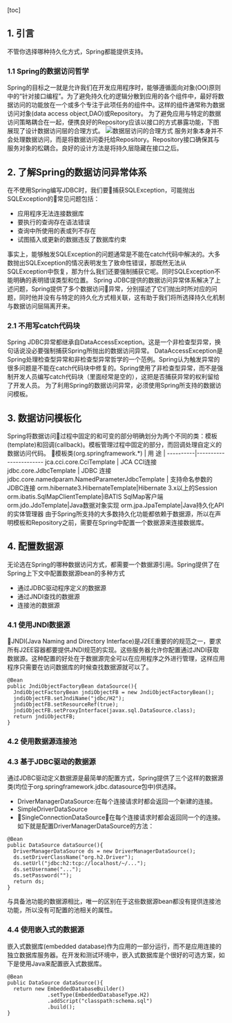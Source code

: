 [toc]
## 1. 引言
不管你选择哪种持久化方式，Spring都能提供支持。
### 1.1 Spring的数据访问哲学
Spring的目标之一就是允许我们在开发应用程序时，能够遵循面向对象(OO)原则中的“针对接口编程”。为了避免持久化的逻辑分散到应用的各个组件中，最好将数据访问的功能放在一个或多个专注于此项任务的组件中。这样的组件通常称为数据访问对象(data access object,DAO)或Repository。
为了避免应用与特定的数据访问策略耦合在一起，便携良好的Repository应该以接口的方式暴露功能，下图展现了设计数据访问层的合理方式。
![数据层访问的合理方式](https://img-blog.csdn.net/20180721154633490?watermark/2/text/aHR0cHM6Ly9ibG9nLmNzZG4ubmV0L3FxXzM5Mzg1MTE4/font/5a6L5L2T/fontsize/400/fill/I0JBQkFCMA==/dissolve/70)
服务对象本身并不会处理数据访问，而是将数据访问委托给Repository。Repository接口确保其与服务对象的松耦合。良好的设计方法是将持久层隐藏在接口之后。
## 2. 了解Spring的数据访问异常体系
在不使用Spring编写JDBC时，我们要捕获SQLException，可能抛出SQLException的常见问题包括：
- 应用程序无法连接数据库
- 要执行的查询存在语法错误
- 查询中所使用的表或列不存在
- 试图插入或更新的数据违反了数据库约束

事实上，能够触发SQLException的问题通常是不能在catch代码中解决的。大多数抛出SQLException的情况表明发生了致命性错误，那既然无法从SQLException中恢复，那为什么我们还要强制捕获它呢。同时SQLException不能明确的表明错误类型和位置。
Spring JDBC提供的数据访问异常体系解决了上述问题，Spring提供了多个数据访问异常，分别描述了它们抛出时所对应的问题，同时他并没有与特定的持久化方式相关联，这有助于我们将所选择持久化机制与数据访问层隔离开来。
### 2.1 不用写catch代码块
Spring JDBC异常都继承自DataAccessException。这是一个非检查型异常，换句话说没必要强制捕获Spring所抛出的数据访问异常。
DataAccessException是Spring处理检查型异常和非检查型异常哲学的一个范例。Spring认为触发异常的很多问题是不能在catch代码块中修复的。Spring使用了非检查型异常，而不是强制开发人员编写catch代码块（里面经常是空的），这把是否捕获异常的权利留给了开发人员。
为了利用Spring的数据访问异常，必须使用Spring所支持的数据访问模板。
## 3. 数据访问模板化
Spring将数据访问过程中固定的和可变的部分明确划分为两个不同的类：模板(template)和回调(callback)。模板管理过程中固定的部分，而回调处理自定义的数据访问代码。

模板类(org.springframework.*) | 用  途 |
----------|-----------------------
 jca.cci.core.CciTemplate | JCA CCI连接
 jdbc.core.JdbcTemplate | JDBC 连接
 jdbc.core.namedparam.NamedParameterJdbcTemplate | 支持命名参数的JDBC连接
 orm.hibernate3.HibernateTemplate|Hibernate 3.x以上的Session
 orm.ibatis.SqlMapClientTemplate|iBATIS SqlMap客户端
 orm.jdo.JdoTemplate|Java数据对象实现
 orm.jpa.JpaTemplate|Java持久化API的实体管理器
 由于Spring所支持的大多数持久化功能都依赖于数据源，所以在声明模板和Repository之前，需要在Spring中配置一个数据源来连接数据库。

## 4. 配置数据源
无论选在Spring的哪种数据访问方式，都需要一个数据源引用。Spring提供了在Spring上下文中配置数据源bean的多种方式
- 通过JDBC驱动程序定义的数据源
- 通过JNDI查找的数据源
- 连接池的数据源
### 4.1 使用JNDI数据源
JNDI(Java Naming and Directory Interface)是J2EE重要的的规范之一，要求所有J2EE容器都要提供JNDI规范的实现。这些服务器允许你配置通过JNDI获取数据源。这种配置的好处在于数据源完全可以在应用程序之外进行管理，这样应用程序只需要在访问数据库的时候查找数据源就可以了。
```
@Bean
public JndiObjectFactoryBean dataSource(){
  JndiObjectFactoryBean jndiObjectFB = new JndiObjectFactoryBean();
  jndiObjectFB.setJndiName("jdbc/H2");
  jndiObjectFB.setResourceRef(true);
  jndiObjectFB.setProxyInterface(javax.sql.DataSource.class);
  return jndiObjectFB;
}
```
### 4.2 使用数据源连接池
### 4.3 基于JDBC驱动的数据源
通过JDBC驱动定义数据源是最简单的配置方式，Spring提供了三个这样的数据源类(均位于org.springframework.jdbc.datasource包中)供选择。
- DriverManagerDataSource:在每个连接请求时都会返回一个新建的连接。
- SimpleDriverDataSource
- SingleConnectionDataSource：在每个连接请求时都会返回同一个的连接。
如下就是配置DriverManagerDataSource的方法：
```
@Bean
public DataSource dataSource(){
  DriverManagerDataSource ds = new DriverManagerDataSource();
  ds.setDriverClassName("org.h2.Driver");
  ds.setUrl("jdbc:h2:tcp://localhost/~/...");
  ds.setUsername("...");
  ds.setPassword("");
  return ds;
}
```
与具备池功能的数据源相比，唯一的区别在于这些数据源bean都没有提供连接池功能，所以没有可配置的池相关的属性。
### 4.4 使用嵌入式的数据源
嵌入式数据库(embedded database)作为应用的一部分运行，而不是应用连接的独立数据库服务器。在开发和测试环境中，嵌入式数据库是个很好的可选方案，如下是使用Java来配置嵌入式数据库。
```
@Bean
public DataSource dataSource(){
  return new EmbeddedDatabaseBuilder()
             .setType(EmbeddedDatabaseType.H2)
             .addScript("classpath:schema.sql")
             .build();
}
```
